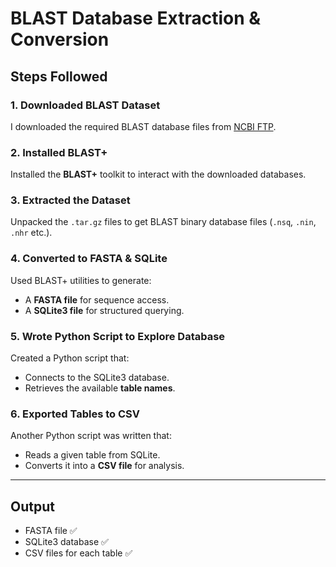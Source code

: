 # BLAST Database Extraction & Conversion

## Steps Followed

### 1. Downloaded BLAST Dataset
I downloaded the required BLAST database files from [NCBI FTP](https://ftp.ncbi.nlm.nih.gov/blast/db/).

### 2. Installed BLAST+
Installed the **BLAST+** toolkit to interact with the downloaded databases.

### 3. Extracted the Dataset
Unpacked the `.tar.gz` files to get BLAST binary database files (`.nsq`, `.nin`, `.nhr` etc.).

### 4. Converted to FASTA & SQLite
Used BLAST+ utilities to generate:
- A **FASTA file** for sequence access.
- A **SQLite3 file** for structured querying.

### 5. Wrote Python Script to Explore Database
Created a Python script that:
- Connects to the SQLite3 database.
- Retrieves the available **table names**.

### 6. Exported Tables to CSV
Another Python script was written that:
- Reads a given table from SQLite.
- Converts it into a **CSV file** for analysis.

---

## Output
- FASTA file ✅  
- SQLite3 database ✅  
- CSV files for each table ✅
